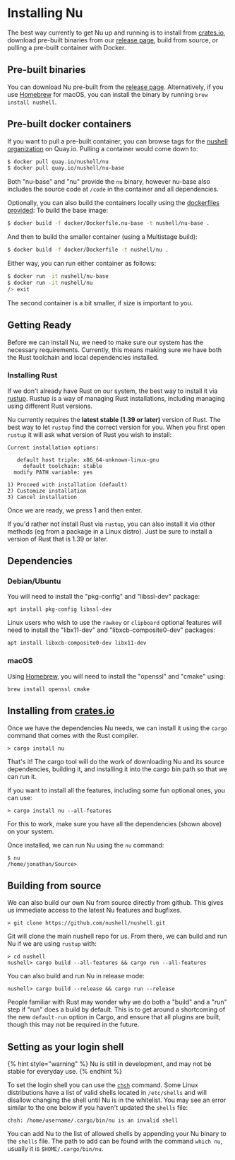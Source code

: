 # Installing Nu

The best way currently to get Nu up and running is to install from [crates.io](https://crates.io), download pre-built binaries from our [release page](https://github.com/nushell/nushell/releases), build from source, or pulling a pre-built container with Docker.

## Pre-built binaries

You can download Nu pre-built from the [release page](https://github.com/nushell/nushell/releases). Alternatively, if you use [Homebrew](https://brew.sh/) for macOS, you can install the binary by running `brew install nushell`.

## Pre-built docker containers

If you want to pull a pre-built container, you can browse tags for the [nushell organization](https://quay.io/organization/nushell)
on Quay.io. Pulling a container would come down to:

```bash
$ docker pull quay.io/nushell/nu
$ docker pull quay.io/nushell/nu-base
```

Both "nu-base" and "nu" provide the `nu` binary, however nu-base also includes the source code at `/code`
in the container and all dependencies.

Optionally, you can also build the containers locally using the [dockerfiles provided](https://github.com/nushell/nushell/tree/master/docker):
To build the base image:

```bash
$ docker build -f docker/Dockerfile.nu-base -t nushell/nu-base .
``` 

And then to build the smaller container (using a Multistage build):

```bash
$ docker build -f docker/Dockerfile -t nushell/nu .
``` 

Either way, you can run either container as follows:

```bash
$ docker run -it nushell/nu-base
$ docker run -it nushell/nu
/> exit
```

The second container is a bit smaller, if size is important to you.

## Getting Ready

Before we can install Nu, we need to make sure our system has the necessary requirements. Currently, this means making sure we have both the Rust toolchain and local dependencies installed.

### Installing Rust

If we don't already have Rust on our system, the best way to install it via [rustup](https://rustup.rs/). Rustup is a way of managing Rust installations, including managing using different Rust versions. 

Nu currently requires the **latest stable (1.39 or later)** version of Rust. The best way to let `rustup` find the correct version for you. When you first open `rustup` it will ask what version of Rust you wish to install:

```
Current installation options:

   default host triple: x86_64-unknown-linux-gnu
     default toolchain: stable
  modify PATH variable: yes

1) Proceed with installation (default)
2) Customize installation
3) Cancel installation
```

Once we are ready, we press 1 and then enter.

If you'd rather not install Rust via `rustup`, you can also install it via other methods (eg from a package in a Linux distro). Just be sure to install a version of Rust that is 1.39 or later.

## Dependencies

### Debian/Ubuntu

You will need to install the "pkg-config" and "libssl-dev" package:

```
apt install pkg-config libssl-dev
```

Linux users who wish to use the `rawkey` or `clipboard` optional features will need to install the "libx11-dev" and "libxcb-composite0-dev" packages:

```
apt install libxcb-composite0-dev libx11-dev
```

### macOS

Using [Homebrew](https://brew.sh/), you will need to install the "openssl" and "cmake" using: 

```
brew install openssl cmake
```

## Installing from [crates.io](https://crates.io)

Once we have the dependencies Nu needs, we can install it using the `cargo` command that comes with the Rust compiler.

```
> cargo install nu
```

That's it!  The cargo tool will do the work of downloading Nu and its source dependencies, building it, and installing it into the cargo bin path so that we can run it.

If you want to install all the features, including some fun optional ones, you can use:

```
> cargo install nu --all-features
```

For this to work, make sure you have all the dependencies (shown above) on your system.

Once installed, we can run Nu using the `nu` command:

```
$ nu
/home/jonathan/Source> 
```

## Building from source

We can also build our own Nu from source directly from github. This gives us immediate access to the latest Nu features and bugfixes.

```
> git clone https://github.com/nushell/nushell.git
```

Git will clone the main nushell repo for us. From there, we can build and run Nu if we are using `rustup` with:

```
> cd nushell
nushell> cargo build --all-features && cargo run --all-features
```

You can also build and run Nu in release mode:

```
nushell> cargo build --release && cargo run --release
```

People familiar with Rust may wonder why we do both a "build" and a "run" step if "run" does a build by default. This is to get around a shortcoming of the new `default-run` option in Cargo, and ensure that all plugins are built, though this may not be required in the future.

## Setting as your login shell

{% hint style="warning" %} Nu is still in development, and may not be stable for everyday use. {% endhint %}

To set the login shell you can use the [`chsh`](https://linux.die.net/man/1/chsh) command.
Some Linux distributions have a list of valid shells located in `/etc/shells` and will disallow changing the shell until Nu is in the whitelist. You may see an error similar to the one below if you haven't updated the `shells` file:

```
chsh: /home/username/.cargo/bin/nu is an invalid shell
```

You can add Nu to the list of allowed shells by appending your Nu binary to the `shells` file.
The path to add can be found with the command `which nu`, usually it is `$HOME/.cargo/bin/nu`.
